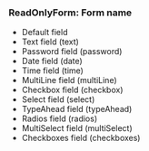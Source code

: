 ### ReadOnlyForm: Form name
- Default field
- Text field (text)
- Password field (password)
- Date field (date)
- Time field (time)
- MultiLine field (multiLine)
- Checkbox field (checkbox)
- Select field (select)
- TypeAhead field (typeAhead)
- Radios field (radios)
- MultiSelect field (multiSelect)
- Checkboxes field (checkboxes)
